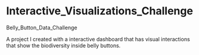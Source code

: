 # Interactive_Visualizations_Challenge
Belly_Button_Data_Challenge

A project I created with a interactive dashboard that has visual interactions that show the biodiversity inside belly buttons.
